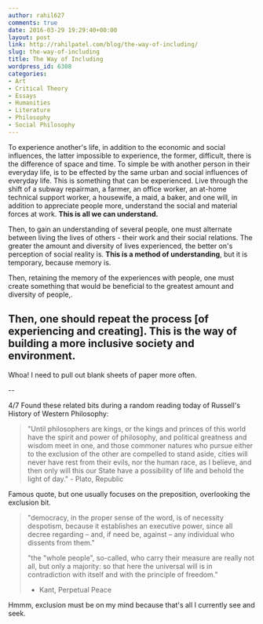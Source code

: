 ```yaml
---
author: rahil627
comments: true
date: 2016-03-29 19:29:40+00:00
layout: post
link: http://rahilpatel.com/blog/the-way-of-including/
slug: the-way-of-including
title: The Way of Including
wordpress_id: 6308
categories:
- Art
- Critical Theory
- Essays
- Humanities
- Literature
- Philosophy
- Social Philosophy
---
```


To experience another's life, in addition to the economic and social influences, the latter impossible to experience, the former, difficult, there is the difference of space and time. To simple be with another person in their everyday life, is to be effected by the same urban and social influences of everyday life. This is something that can be experienced. Live through the shift of a subway repairman, a farmer, an office worker, an at-home technical support worker, a housewife, a maid, a baker, and one will, in addition to appreciate people more, understand the social and material forces at work. **This is all we can understand.**





Then, to gain an understanding of several people, one must alternate between living the lives of others - their work and their social relations. The greater the amount and diversity of lives experienced, the better on's perception of social reality is. **This is a method of understanding**, but it is temporary, because memory is.





Then, retaining the memory of the experiences with people, one must create something that would be beneficial to the greatest amount and diversity of people,.





Then, one should repeat the process [of experiencing and creating]. **This is the way of building a more inclusive society and environment**.
-





Whoa! I need to pull out blank sheets of paper more often.


--

4/7
Found these related bits during a random reading today of Russell's History of Western Philosophy:


<blockquote>"Until philosophers are kings, or the kings and princes of this world have the spirit and power of philosophy, and political greatness and wisdom meet in one, and those commoner natures who pursue either to the exclusion of the other are compelled to stand aside, cities will never have rest from their evils, nor the human race, as I believe, and then only will this our State have a possibility of life and behold the light of day." - Plato, Republic</blockquote>


Famous quote, but one usually focuses on the preposition, overlooking the exclusion bit.




<blockquote>"democracy, in the proper sense of the word, is of necessity despotism, because it establishes an executive power, since all decree regarding – and, if need be, against – any individual who dissents from them."

"the "whole people", so-called, who carry their measure are really not all, but only a majority: so that here the universal will is in contradiction with itself and with the principle of freedom."
  - Kant, Perpetual Peace</blockquote>



Hmmm, exclusion must be on my mind because that's all I currently see and seek.
